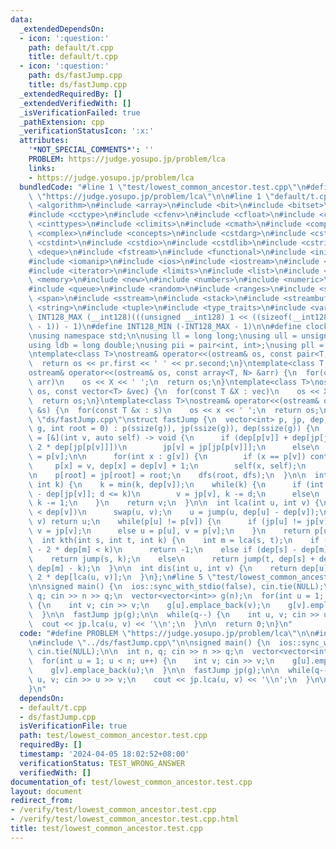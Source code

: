 ```yaml
---
data:
  _extendedDependsOn:
  - icon: ':question:'
    path: default/t.cpp
    title: default/t.cpp
  - icon: ':question:'
    path: ds/fastJump.cpp
    title: ds/fastJump.cpp
  _extendedRequiredBy: []
  _extendedVerifiedWith: []
  _isVerificationFailed: true
  _pathExtension: cpp
  _verificationStatusIcon: ':x:'
  attributes:
    '*NOT_SPECIAL_COMMENTS*': ''
    PROBLEM: https://judge.yosupo.jp/problem/lca
    links:
    - https://judge.yosupo.jp/problem/lca
  bundledCode: "#line 1 \"test/lowest_common_ancestor.test.cpp\"\n#define PROBLEM\
    \ \"https://judge.yosupo.jp/problem/lca\"\n\n#line 1 \"default/t.cpp\"\n#include\
    \ <algorithm>\n#include <array>\n#include <bit>\n#include <bitset>\n#include <cassert>\n\
    #include <cctype>\n#include <cfenv>\n#include <cfloat>\n#include <chrono>\n#include\
    \ <cinttypes>\n#include <climits>\n#include <cmath>\n#include <compare>\n#include\
    \ <complex>\n#include <concepts>\n#include <cstdarg>\n#include <cstddef>\n#include\
    \ <cstdint>\n#include <cstdio>\n#include <cstdlib>\n#include <cstring>\n#include\
    \ <deque>\n#include <fstream>\n#include <functional>\n#include <initializer_list>\n\
    #include <iomanip>\n#include <ios>\n#include <iostream>\n#include <istream>\n\
    #include <iterator>\n#include <limits>\n#include <list>\n#include <map>\n#include\
    \ <memory>\n#include <new>\n#include <numbers>\n#include <numeric>\n#include <ostream>\n\
    #include <queue>\n#include <random>\n#include <ranges>\n#include <set>\n#include\
    \ <span>\n#include <sstream>\n#include <stack>\n#include <streambuf>\n#include\
    \ <string>\n#include <tuple>\n#include <type_traits>\n#include <variant>\n\n#define\
    \ INT128_MAX (__int128)(((unsigned __int128) 1 << ((sizeof(__int128) * __CHAR_BIT__)\
    \ - 1)) - 1)\n#define INT128_MIN (-INT128_MAX - 1)\n\n#define clock chrono::steady_clock::now().time_since_epoch().count()\n\
    \nusing namespace std;\n\nusing ll = long long;\nusing ull = unsigned long long;\n\
    using ldb = long double;\nusing pii = pair<int, int>;\nusing pll = pair<ll, ll>;\n\
    \ntemplate<class T>\nostream& operator<<(ostream& os, const pair<T, T> pr) {\n\
    \  return os << pr.first << ' ' << pr.second;\n}\ntemplate<class T, size_t N>\n\
    ostream& operator<<(ostream& os, const array<T, N> &arr) {\n  for(const T &X :\
    \ arr)\n    os << X << ' ';\n  return os;\n}\ntemplate<class T>\nostream& operator<<(ostream&\
    \ os, const vector<T> &vec) {\n  for(const T &X : vec)\n    os << X << ' ';\n\
    \  return os;\n}\ntemplate<class T>\nostream& operator<<(ostream& os, const set<T>\
    \ &s) {\n  for(const T &x : s)\n    os << x << ' ';\n  return os;\n}\n#line 1\
    \ \"ds/fastJump.cpp\"\nstruct fastJump {\n  vector<int> p, jp, dep;\n\n  fastJump(vector<vector<int>>\
    \ g, int root = 0) : p(ssize(g)), jp(ssize(g)), dep(ssize(g)) {\n    auto dfs\
    \ = [&](int v, auto self) -> void {\n      if (dep[p[v]] + dep[jp[jp[p[v]]]] ==\
    \ 2 * dep[jp[p[v]]])\n        jp[v] = jp[jp[p[v]]];\n      else\n        jp[v]\
    \ = p[v];\n\n      for(int x : g[v]) {\n        if (x == p[v]) continue;\n   \
    \     p[x] = v, dep[x] = dep[v] + 1;\n        self(x, self);\n      }\n    };\n\
    \n    p[root] = jp[root] = root;\n    dfs(root, dfs);\n  }\n\n  int jump(int v,\
    \ int k) {\n    k = min(k, dep[v]);\n    while(k) {\n      if (int d = dep[v]\
    \ - dep[jp[v]]; d <= k)\n        v = jp[v], k -= d;\n      else\n        v = p[v],\
    \ k -= 1;\n    }\n    return v;\n  }\n\n  int lca(int u, int v) {\n    if (dep[u]\
    \ < dep[v])\n      swap(u, v);\n    u = jump(u, dep[u] - dep[v]);\n    if (u ==\
    \ v) return u;\n    while(p[u] != p[v]) {\n      if (jp[u] != jp[v]) u = jp[u],\
    \ v = jp[v];\n      else u = p[u], v = p[v];\n    }\n    return p[u];\n  }\n\n\
    \  int kth(int s, int t, int k) {\n    int m = lca(s, t);\n    if (dep[s] + dep[t]\
    \ - 2 * dep[m] < k)\n      return -1;\n    else if (dep[s] - dep[m] >= k)\n  \
    \    return jump(s, k);\n    else\n      return jump(t, dep[s] + dep[t] - 2 *\
    \ dep[m] - k);\n  }\n\n  int dis(int u, int v) {\n    return dep[u] + dep[v] -\
    \ 2 * dep[lca(u, v)];\n  }\n};\n#line 5 \"test/lowest_common_ancestor.test.cpp\"\
    \n\nsigned main() {\n  ios::sync_with_stdio(false), cin.tie(NULL);\n\n  int n,\
    \ q; cin >> n >> q;\n  vector<vector<int>> g(n);\n  for(int u = 1; u < n; u++)\
    \ {\n    int v; cin >> v;\n    g[u].emplace_back(v);\n    g[v].emplace_back(u);\n\
    \  }\n\n  fastJump jp(g);\n\n  while(q--) {\n    int u, v; cin >> u >> v;\n  \
    \  cout << jp.lca(u, v) << '\\n';\n  }\n\n  return 0;\n}\n"
  code: "#define PROBLEM \"https://judge.yosupo.jp/problem/lca\"\n\n#include \"../default/t.cpp\"\
    \n#include \"../ds/fastJump.cpp\"\n\nsigned main() {\n  ios::sync_with_stdio(false),\
    \ cin.tie(NULL);\n\n  int n, q; cin >> n >> q;\n  vector<vector<int>> g(n);\n\
    \  for(int u = 1; u < n; u++) {\n    int v; cin >> v;\n    g[u].emplace_back(v);\n\
    \    g[v].emplace_back(u);\n  }\n\n  fastJump jp(g);\n\n  while(q--) {\n    int\
    \ u, v; cin >> u >> v;\n    cout << jp.lca(u, v) << '\\n';\n  }\n\n  return 0;\n\
    }\n"
  dependsOn:
  - default/t.cpp
  - ds/fastJump.cpp
  isVerificationFile: true
  path: test/lowest_common_ancestor.test.cpp
  requiredBy: []
  timestamp: '2024-04-05 18:02:52+08:00'
  verificationStatus: TEST_WRONG_ANSWER
  verifiedWith: []
documentation_of: test/lowest_common_ancestor.test.cpp
layout: document
redirect_from:
- /verify/test/lowest_common_ancestor.test.cpp
- /verify/test/lowest_common_ancestor.test.cpp.html
title: test/lowest_common_ancestor.test.cpp
---
```


